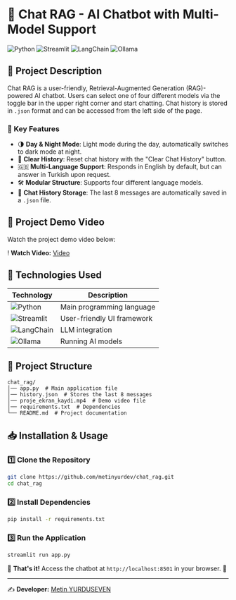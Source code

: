 # 🔎 Chat RAG - AI Chatbot with Multi-Model Support

![Python](https://img.shields.io/badge/Python-3.10%2B-blue?style=for-the-badge&logo=python)
![Streamlit](https://img.shields.io/badge/Streamlit-1.0-red?style=for-the-badge&logo=streamlit)
![LangChain](https://img.shields.io/badge/LangChain-%23FFD43B?style=for-the-badge&logo=langchain&logoColor=black)
![Ollama](https://img.shields.io/badge/Ollama-AI-green?style=for-the-badge&logo=ollama)

## 📌 Project Description
Chat RAG is a user-friendly, Retrieval-Augmented Generation (RAG)-powered AI chatbot. Users can select one of four different models via the toggle bar in the upper right corner and start chatting. Chat history is stored in `.json` format and can be accessed from the left side of the page.

### 🚀 Key Features
- 🌗 **Day & Night Mode**: Light mode during the day, automatically switches to dark mode at night.
- 🔄 **Clear History**: Reset chat history with the "Clear Chat History" button.
- 🇬🇧 **Multi-Language Support**: Responds in English by default, but can answer in Turkish upon request.
- 🛠️ **Modular Structure**: Supports four different language models.
- 💾 **Chat History Storage**: The last 8 messages are automatically saved in a `.json` file.

## 🎥 Project Demo Video
Watch the project demo video below:

! **Watch Video:** [Video](Project_Demo_Video.mp4)



## 🚀 Technologies Used

| Technology  | Description |
|------------|---------|
| ![Python](https://img.shields.io/badge/Python-3.10%2B-blue?style=flat&logo=python) | Main programming language |
| ![Streamlit](https://img.shields.io/badge/Streamlit-1.0-red?style=flat&logo=streamlit) | User-friendly UI framework |
| ![LangChain](https://img.shields.io/badge/LangChain-%23FFD43B?style=flat&logo=langchain&logoColor=black) | LLM integration |
| ![Ollama](https://img.shields.io/badge/Ollama-AI-green?style=flat&logo=ollama) | Running AI models |

## 📂 Project Structure
```
chat_rag/
│── app.py  # Main application file
│── history.json  # Stores the last 8 messages
│── proje_ekran_kaydi.mp4  # Demo video file
│── requirements.txt  # Dependencies
└── README.md  # Project documentation
```

## 📥 Installation & Usage

### 1️⃣ Clone the Repository
```bash
git clone https://github.com/metinyurdev/chat_rag.git
cd chat_rag
```

### 2️⃣ Install Dependencies
```bash
pip install -r requirements.txt
```

### 3️⃣ Run the Application
```bash
streamlit run app.py
```

🔹 **That's it!** Access the chatbot at `http://localhost:8501` in your browser. 🚀

---
✍ **Developer:** [Metin YURDUSEVEN](https://github.com/metinyurdev)
